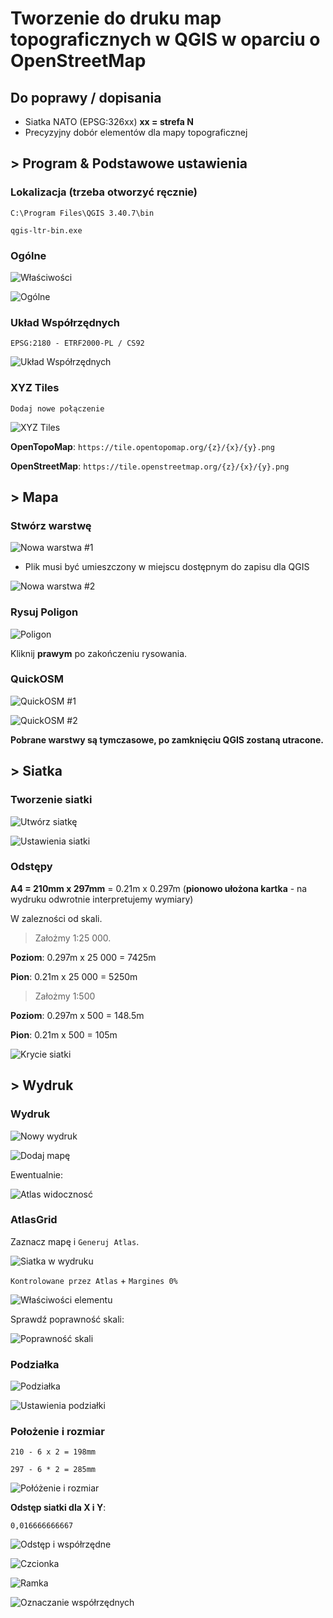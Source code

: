 # Tworzenie do druku map topograficznych w QGIS w oparciu o OpenStreetMap

## Do poprawy / dopisania

- Siatka NATO (EPSG:326xx) **xx = strefa N**
- Precyzyjny dobór elementów dla mapy topograficznej

## > Program & Podstawowe ustawienia

### Lokalizacja (trzeba otworzyć ręcznie)

`C:\Program Files\QGIS 3.40.7\bin`

`qgis-ltr-bin.exe`

### Ogólne

![Właściwości](./screenshots/wlasciwosci.png)

![Ogólne](./screenshots/ogolne.png)

### Układ Współrzędnych

`EPSG:2180 - ETRF2000-PL / CS92`

![Układ Współrzędnych](./screenshots/uklad_wspolrzednych.png)

### XYZ Tiles

`Dodaj nowe połączenie`

![XYZ Tiles](./screenshots/xyz_tiles.png)

**OpenTopoMap**: `https://tile.opentopomap.org/{z}/{x}/{y}.png`

**OpenStreetMap**: `https://tile.openstreetmap.org/{z}/{x}/{y}.png`

## > Mapa

### Stwórz warstwę

![Nowa warstwa #1](./screenshots/nowa_warstwa.png)

- Plik musi być umieszczony w miejscu dostępnym do zapisu dla QGIS

![Nowa warstwa #2](./screenshots/nowa_warstwa_2.png)

### Rysuj Poligon

![Poligon](./screenshots/poligon.png)

Kliknij **prawym** po zakończeniu rysowania.

### QuickOSM

![QuickOSM #1](./screenshots/quickOSM.png)

![QuickOSM #2](./screenshots/quickOSM_2.png)

**Pobrane warstwy są tymczasowe, po zamknięciu QGIS zostaną utracone.**

## > Siatka

### Tworzenie siatki

![Utwórz siatkę](./screenshots/utworz_siatke.png)

![Ustawienia siatki](./screenshots/ustawienia_siatki.png)

### Odstępy

**A4 = 210mm x 297mm** = 0.21m x 0.297m (**pionowo ułożona kartka** - na wydruku odwrotnie interpretujemy wymiary)

W zalezności od skali. 

> Założmy 1:25 000.

**Poziom**: 0.297m x 25 000 = 7425m

**Pion**: 0.21m x 25 000 = 5250m

> Założmy 1:500

**Poziom**: 0.297m x 500 = 148.5m

**Pion**: 0.21m x 500 = 105m

![Krycie siatki](./screenshots/krycie_siatki.png)

## > Wydruk

### Wydruk

![Nowy wydruk](./screenshots/nowy_wydruk.png)

![Dodaj mapę](./screenshots/wydruk_dodaj_mape.png)

Ewentualnie:

![Atlas widocznosć](./screenshots/widocznosc_atlas.png)

### AtlasGrid

Zaznacz mapę i `Generuj Atlas`. 

![Siatka w wydruku](./screenshots/wydruk_siatka.png)

`Kontrolowane przez Atlas` + `Margines 0%`

![Właściwości elementu](./screenshots/wydruk_wlasciwosci_elementu.png)

Sprawdź poprawność skali:

![Poprawność skali](./screenshots/poprawnosc_skali.png)

### Podziałka

![Podziałka](./screenshots/podzialka.png)

![Ustawienia podziałki](./screenshots/ustawienia_podzialki.png)


### Położenie i rozmiar

`210 - 6 x 2 = 198mm`

`297 - 6 * 2 = 285mm`

![Połóżenie i rozmiar](./screenshots/polozenie_i_rozmiar.png)

**Odstęp siatki dla X i Y**:

`0,016666666667`

![Odstęp i współrzędne](./screenshots/siatka_odstep_i_wspolrzedne.png)

![Czcionka](./screenshots/siatka_czcionka.png)

![Ramka](./screenshots/siatka_ramka.png)

![Oznaczanie współrzędnych](./screenshots/oznaczanie_wspolrzednych.png)


